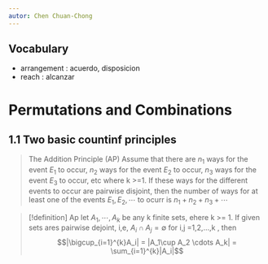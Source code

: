 ```yaml
---
autor: Chen Chuan-Chong
---
```

## Vocabulary

- arrangement : acuerdo, disposicion 
- reach : alcanzar

# Permutations and Combinations

## 1.1 Two basic countinf principles

> The Addition Principle (AP) Assume that there are
> $n_1$  ways for the event $E_1$ to occur,
> $n_2$  ways for the event $E_2$ to occur,
> $n_3$  ways for the event $E_3$ to occur,
> etc
> where k >=1. If these ways for the different events to occur are pairwise disjoint, then the number of ways for at least one of the events $E_1,E_2,\cdots$ to ocurr is $n_1+n_2+n_3+\cdots$

> [!definition] Ap
> let $A_1,\cdots,A_k$ be any k finite sets, ehere k >= 1. If given sets ares pairwise dejoint, i,e, $A_i \cap A_j = \emptyset$ for i,j =1,2,...,k , then     
> $$|\bigcup_{i=1}^{k}A_i| = |A_1\cup A_2 \cdots A_k| = \sum_{i=1}^{k}|A_i|$$

